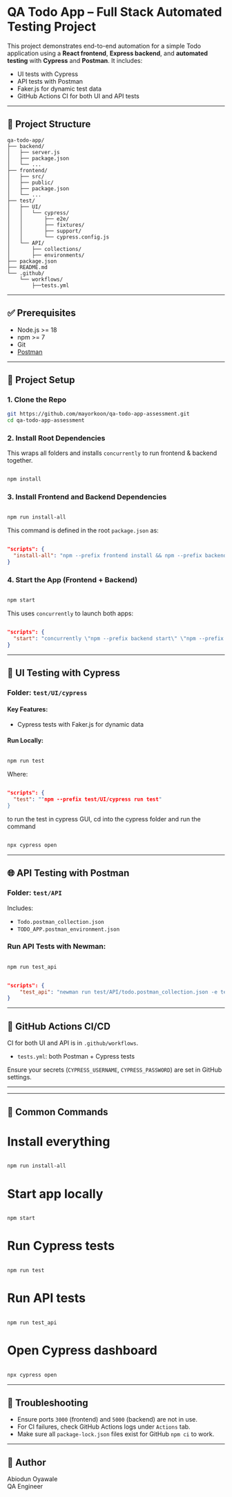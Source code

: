 
# QA Todo App – Full Stack Automated Testing Project

This project demonstrates end-to-end automation for a simple Todo application using a **React frontend**, **Express backend**, and **automated testing** with **Cypress** and **Postman**. It includes:
- UI tests with Cypress
- API tests with Postman
- Faker.js for dynamic test data
- GitHub Actions CI for both UI and API tests

---

## 📁 Project Structure

```
qa-todo-app/
├── backend/
│   ├── server.js
│   ├── package.json
│   └── ...
├── frontend/
│   ├── src/
│   ├── public/
│   ├── package.json
│   └── ...
├── test/
│   ├── UI/
│   │   └── cypress/
│   │       ├── e2e/
│   │       ├── fixtures/
│   │       ├── support/
│   │       └── cypress.config.js
│   └── API/
│       ├── collections/
│       ├── environments/
├── package.json
├── README.md
└── .github/
    └── workflows/
        ├──tests.yml
```

---

## ✅ Prerequisites

- Node.js >= 18
- npm >= 7
- Git
- [Postman](https://www.postman.com/downloads/)

---

## 🔧 Project Setup

### 1. Clone the Repo

```bash
git https://github.com/mayorkoon/qa-todo-app-assessment.git
cd qa-todo-app-assessment
```

### 2. Install Root Dependencies

This wraps all folders and installs `concurrently` to run frontend & backend together.

```bash

npm install

```

### 3. Install Frontend and Backend Dependencies

```bash

npm run install-all

```
This command is defined in the root `package.json` as:

```json

"scripts": {
  "install-all": "npm --prefix frontend install && npm --prefix backend install && npm --prefix test/UI/cypress install"
}
```

### 4. Start the App (Frontend + Backend)

```bash

npm start

```

This uses `concurrently` to launch both apps:

```json

"scripts": {
  "start": "concurrently \"npm --prefix backend start\" \"npm --prefix frontend start\"",
}

```
---

## 🧪 UI Testing with Cypress

### Folder: `test/UI/cypress`

#### Key Features:

- Cypress tests with Faker.js for dynamic data

#### Run Locally:

```bash

npm run test

```

Where:

```json

"scripts": {
  "test": ""npm --prefix test/UI/cypress run test"
}

```

to run the test in cypress GUI, cd into the cypress folder and run the command 

```bash

npx cypress open

```
---

## 🌐 API Testing with Postman

### Folder: `test/API`

Includes:

- `Todo.postman_collection.json`
- `TODO_APP.postman_environment.json`

### Run API Tests with Newman:

```bash

npm run test_api

```

```json

"scripts": {
    "test_api": "newman run test/API/todo.postman_collection.json -e test/API/TODO_APPruns .postman_environment.json --reporters cli"
}

```

---

## 🤖 GitHub Actions CI/CD

CI for both UI and API is in `.github/workflows`.

- `tests.yml`: both Postman + Cypress tests


Ensure your secrets (`CYPRESS_USERNAME`, `CYPRESS_PASSWORD`) are set in GitHub settings.

---
---

## 🔄 Common Commands


# Install everything
```bash

npm run install-all

```
# Start app locally
```bash

npm start

```
# Run Cypress tests
```bash

npm run test

```
# Run API tests
```bash

npm run test_api

```
# Open Cypress dashboard
```bash

npx cypress open

```

---

## 🧼 Troubleshooting

- Ensure ports `3000` (frontend) and `5000` (backend) are not in use.
- For CI failures, check GitHub Actions logs under `Actions` tab.
- Make sure all `package-lock.json` files exist for GitHub `npm ci` to work.

---

## 👤 Author

Abiodun Oyawale  
QA Engineer
